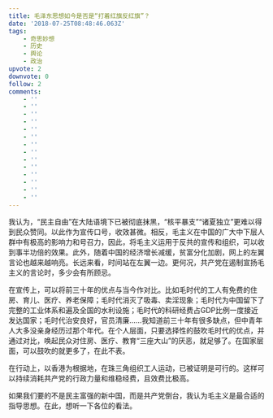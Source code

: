 ```yaml
---
title: 毛泽东思想如今是否是“打着红旗反红旗”？
date: '2018-07-25T08:48:46.063Z'
tags:
    - 奇思妙想
    - 历史
    - 舆论
    - 政治
upvote: 2
downvote: 0
follow: 2
comments:
    - ''
    - ''
    - ''
    - ''
    - ''
    - ''
    - ''
    - ''
    - ''
    - ''
    - ''
    - ''
    - ''
    - ''
---
```


我认为，“民主自由”在大陆语境下已被彻底抹黑，“核平暴支”“诸夏独立”更难以得到民众赞同。以此作为宣传口号，收效甚微。相反，毛主义在中国的广大中下层人群中有极高的影响力和号召力，因此，将毛主义运用于反共的宣传和组织，可以收到事半功倍的效果。此外，随着中国的经济增长减缓，贫富分化加剧，网上的左翼言论也越来越响亮。长远来看，时间站在左翼一边。更何况，共产党在遏制宣扬毛主义的言论时，多少会有所顾忌。

在宣传上，可以将前三十年的优点与当今作对比。比如毛时代的工人有免费的住房、育儿、医疗、养老保障；毛时代消灭了吸毒、卖淫现象；毛时代为中国留下了完整的工业体系和遍及全国的水利设施；毛时代的科研经费占GDP比例一度接近发达国家；毛时代治安良好，官员清廉......我知道前三十年有很多缺点，但中青年人大多没亲身经历过那个年代。在个人层面，只要选择性的鼓吹毛时代的优点，并通过对比，唤起民众对住房、医疗、教育“三座大山”的厌恶，就足够了。在国家层面，可以鼓吹的就更多了，在此不表。

在行动上，以香港为根据地，在珠三角组织工人运动，已被证明是可行的。这样可以持续消耗共产党的行政力量和维稳经费，且效费比极高。

如果我们要的不是民主富强的新中国，而是共产党倒台，我认为毛主义是最合适的指导思想。在此，想听一下各位的看法。

